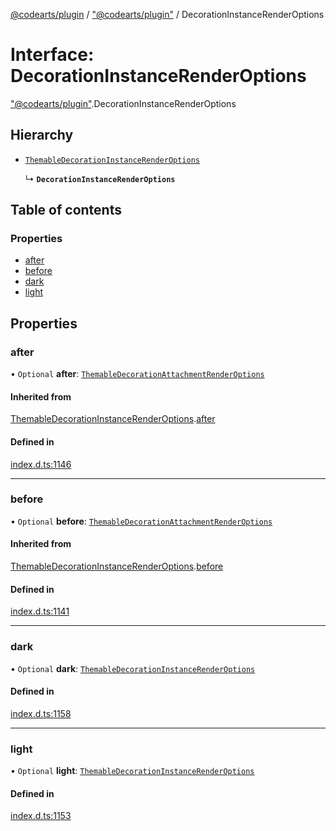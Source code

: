 [@codearts/plugin](../README.md) / ["@codearts/plugin"](../modules/_codearts_plugin_.md) / DecorationInstanceRenderOptions

# Interface: DecorationInstanceRenderOptions

["@codearts/plugin"](../modules/_codearts_plugin_.md).DecorationInstanceRenderOptions

## Hierarchy

- [`ThemableDecorationInstanceRenderOptions`](codearts_plugin_.ThemableDecorationInstanceRenderOptions.md)

  ↳ **`DecorationInstanceRenderOptions`**

## Table of contents

### Properties

- [after](codearts_plugin_.DecorationInstanceRenderOptions.md#after)
- [before](codearts_plugin_.DecorationInstanceRenderOptions.md#before)
- [dark](codearts_plugin_.DecorationInstanceRenderOptions.md#dark)
- [light](codearts_plugin_.DecorationInstanceRenderOptions.md#light)

## Properties

### after

• `Optional` **after**: [`ThemableDecorationAttachmentRenderOptions`](codearts_plugin_.ThemableDecorationAttachmentRenderOptions.md)

#### Inherited from

[ThemableDecorationInstanceRenderOptions](codearts_plugin_.ThemableDecorationInstanceRenderOptions.md).[after](codearts_plugin_.ThemableDecorationInstanceRenderOptions.md#after)

#### Defined in

[index.d.ts:1146](https://github.com/huaweicloud/cloudide-plugin-api/blob/84e382d/index.d.ts#L1146)

___

### before

• `Optional` **before**: [`ThemableDecorationAttachmentRenderOptions`](codearts_plugin_.ThemableDecorationAttachmentRenderOptions.md)

#### Inherited from

[ThemableDecorationInstanceRenderOptions](codearts_plugin_.ThemableDecorationInstanceRenderOptions.md).[before](codearts_plugin_.ThemableDecorationInstanceRenderOptions.md#before)

#### Defined in

[index.d.ts:1141](https://github.com/huaweicloud/cloudide-plugin-api/blob/84e382d/index.d.ts#L1141)

___

### dark

• `Optional` **dark**: [`ThemableDecorationInstanceRenderOptions`](codearts_plugin_.ThemableDecorationInstanceRenderOptions.md)

#### Defined in

[index.d.ts:1158](https://github.com/huaweicloud/cloudide-plugin-api/blob/84e382d/index.d.ts#L1158)

___

### light

• `Optional` **light**: [`ThemableDecorationInstanceRenderOptions`](codearts_plugin_.ThemableDecorationInstanceRenderOptions.md)

#### Defined in

[index.d.ts:1153](https://github.com/huaweicloud/cloudide-plugin-api/blob/84e382d/index.d.ts#L1153)
